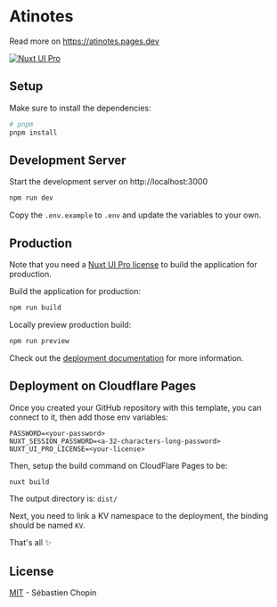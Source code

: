 # Atinotes

Read more on https://atinotes.pages.dev

[![Nuxt UI Pro](https://img.shields.io/badge/Made%20with-Nuxt%20UI%20Pro-00DC82?logo=nuxt.js&labelColor=020420)](https://ui.nuxt.com/pro)

## Setup

Make sure to install the dependencies:

```bash
# pnpm
pnpm install
```

## Development Server

Start the development server on http://localhost:3000

```bash
npm run dev
```

Copy the `.env.example` to `.env` and update the variables to your own.

## Production

Note that you need a [Nuxt UI Pro license](https://ui.nuxt.com/pro) to build the application for production.

Build the application for production:

```bash
npm run build
```

Locally preview production build:

```bash
npm run preview
```

Check out the [deployment documentation](https://nuxt.com/docs/getting-started/deployment) for more information.

## Deployment on Cloudflare Pages

Once you created your GitHub repository with this template, you can connect to it, then add those env variables:

```
PASSWORD=<your-password>
NUXT_SESSION_PASSWORD=<a-32-characters-long-password>
NUXT_UI_PRO_LICENSE=<your-license>
```

Then, setup the build command on CloudFlare Pages to be:

```bash
nuxt build
```

The output directory is: `dist/`

Next, you need to link a KV namespace to the deployment, the binding should be named `KV`.

That's all :sparkles:

## License

[MIT](./LICENSE) - Sébastien Chopin
